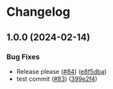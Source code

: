 # Changelog

## 1.0.0 (2024-02-14)


### Bug Fixes

* Release please ([#84](https://github.com/karpatkey/defi-kit/issues/84)) ([e8f5dba](https://github.com/karpatkey/defi-kit/commit/e8f5dba4a7acbfaa616e05435aa60d89628e2889))
* test commit ([#83](https://github.com/karpatkey/defi-kit/issues/83)) ([399e2f4](https://github.com/karpatkey/defi-kit/commit/399e2f4bee09e6f6597e8ab248c01320c374dc1b))
